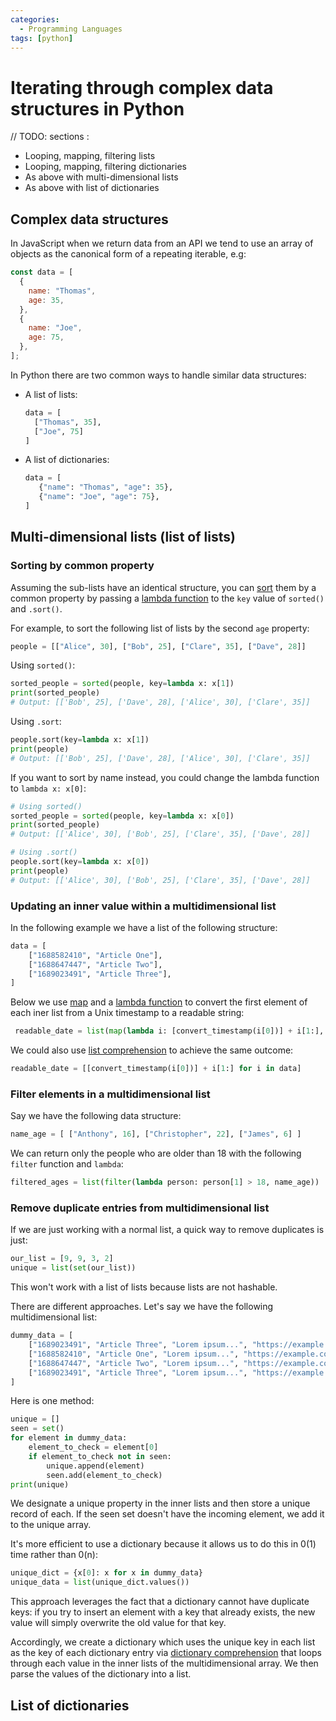 ```yaml
---
categories:
  - Programming Languages
tags: [python]
---
```


# Iterating through complex data structures in Python

// TODO: sections :

- Looping, mapping, filtering lists
- Looping, mapping, filtering dictionaries
- As above with multi-dimensional lists
- As above with list of dictionaries

## Complex data structures

In JavaScript when we return data from an API we tend to use an array of objects as the canonical form of a repeating iterable, e.g:

```js
const data = [
  {
    name: "Thomas",
    age: 35,
  },
  {
    name: "Joe",
    age: 75,
  },
];
```

In Python there are two common ways to handle similar data structures:

- A list of lists:
  ```py
  data = [
    ["Thomas", 35],
    ["Joe", 75]
  ]
  ```
- A list of dictionaries:
  ```py
  data = [
     {"name": "Thomas", "age": 35},
     {"name": "Joe", "age": 75},
  ]
  ```

## Multi-dimensional lists (list of lists)

### Sorting by common property

Assuming the sub-lists have an identical structure, you can [sort](/Programming_Languages/Python/Syntax/Sorting_lists_in_Python.md) them by a common property by passing a [lambda function](/Programming_Languages/Python/Syntax/Lambdas_in_Python.md) to the `key` value of `sorted()` and `.sort()`.

For example, to sort the following list of lists by the second `age` property:

```python
people = [["Alice", 30], ["Bob", 25], ["Clare", 35], ["Dave", 28]]
```

Using `sorted()`:

```py
sorted_people = sorted(people, key=lambda x: x[1])
print(sorted_people)
# Output: [['Bob', 25], ['Dave', 28], ['Alice', 30], ['Clare', 35]]
```

Using `.sort`:

```py
people.sort(key=lambda x: x[1])
print(people)
# Output: [['Bob', 25], ['Dave', 28], ['Alice', 30], ['Clare', 35]]
```

If you want to sort by name instead, you could change the lambda function to `lambda x: x[0]`:

```python
# Using sorted()
sorted_people = sorted(people, key=lambda x: x[0])
print(sorted_people)
# Output: [['Alice', 30], ['Bob', 25], ['Clare', 35], ['Dave', 28]]

# Using .sort()
people.sort(key=lambda x: x[0])
print(people)
# Output: [['Alice', 30], ['Bob', 25], ['Clare', 35], ['Dave', 28]]
```

### Updating an inner value within a multidimensional list

In the following example we have a list of the following structure:

```py
data = [
    ["1688582410", "Article One"],
    ["1688647447", "Article Two"],
    ["1689023491", "Article Three"],
]
```

Below we use [map](/Programming_Languages/Python/Syntax/Map_and_filter_in_Python.md) and a [lambda function](/Programming_Languages/Python/Syntax/Lambdas_in_Python.md) to convert the first element of each iner list from a Unix timestamp to a readable string:

```py
 readable_date = list(map(lambda i: [convert_timestamp(i[0])] + i[1:], date))
```

We could also use [list comprehension](/Programming_Languages/Python/Syntax/List_comprehension_etc.md) to achieve the same outcome:

```py
readable_date = [[convert_timestamp(i[0])] + i[1:] for i in data]
```

### Filter elements in a multidimensional list

Say we have the following data structure:

```py
name_age = [ ["Anthony", 16], ["Christopher", 22], ["James", 6] ]
```

We can return only the people who are older than 18 with the following `filter` function and `lambda`:

```py
filtered_ages = list(filter(lambda person: person[1] > 18, name_age))
```

### Remove duplicate entries from multidimensional list

If we are just working with a normal list, a quick way to remove duplicates is just:

```py
our_list = [9, 9, 3, 2]
unique = list(set(our_list))
```

This won't work with a list of lists because lists are not hashable.

There are different approaches. Let's say we have the following multidimensional list:

```py
dummy_data = [
    ["1689023491", "Article Three", "Lorem ipsum...", "https://example.com"],
    ["1688582410", "Article One", "Lorem ipsum...", "https://example.com"],
    ["1688647447", "Article Two", "Lorem ipsum...", "https://example.com"],
    ["1689023491", "Article Three", "Lorem ipsum...", "https://example.com"],
]
```

Here is one method:

```py
unique = []
seen = set()
for element in dummy_data:
    element_to_check = element[0]
    if element_to_check not in seen:
        unique.append(element)
        seen.add(element_to_check)
print(unique)
```

We designate a unique property in the inner lists and then store a unique record of each. If the seen set doesn't have the incoming element, we add it to the unique array.

It's more efficient to use a dictionary because it allows us to do this in 0(1) time rather than 0(n):

```py
unique_dict = {x[0]: x for x in dummy_data}
unique_data = list(unique_dict.values())
```

This approach leverages the fact that a dictionary cannot have duplicate keys: if you try to insert an element with a key that already exists, the new value will simply overwrite the old value for that key.

Accordingly, we create a dictionary which uses the unique key in each list as the key of each dictionary entry via [dictionary comprehension](/Programming_Languages/Python/Syntax/List_comprehension_etc.md#dictionary-comprehension) that loops through each value in the inner lists of the multidimensional array. We then parse the values of the dictionary into a list.

## List of dictionaries
